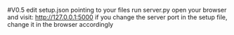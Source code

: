 #V0.5
edit setup.json pointing to your files
run server.py
open your browser and visit: http://127.0.0.1:5000
if you change the server port in the setup file, change it in the browser accordingly
